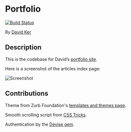 # Portfolio

[![Build Status](https://travis-ci.org/snappy316/portfolio.svg)](https://travis-ci.org/snappy316/portfolio)

By [David Ker](https://github.com/snappy316)

## Description

This is the codebase for David’s [portfolio site](http://dker.us).

Here is a screenshot of the articles index page:

![Screenshot](https://dl.dropboxusercontent.com/u/169149/Screen%20Shot%202015-03-05%20at%203.35.26%20PM.png)

## Contributions

Theme from Zurb Foundation's [templates and themes page](http://foundation.zurb.com/templates.html).

Smooth scrolling script from [CSS Tricks](https://css-tricks.com/snippets/jquery/smooth-scrolling/).

Authentication by the [Devise gem](https://github.com/plataformatec/devise).

